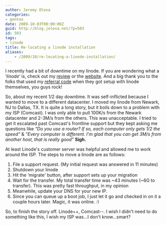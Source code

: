 ```yaml
---
author: Jeremy Olexa
categories:
- gentoo
date: 2009-10-03T00:00:00Z
guid: http://blog.jolexa.net/?p=503
id: 503
tags:
- linode
title: Re-locating a linode installation
aliases:
    - /2009/10/re-locating-a-linode-installation/
---
```


I recently had a bit of downtime on my linode. If you are wondering what a &#8216;*linode*&#8216; is, check out my [review][1] or the [website][2]. And a big thank you to the folks that used my [referral code][3] when they got setup with linode themselves, you guys rock!

So, about my recent 1/2 day downtime. It was self-inflicted because I wanted to move to a different datacenter. I moved my linode from Newark, NJ to Dallas, TX. It is quite a long story, but it boils down to a problem with my ISP (Comcast). I was only able to pull 100K/s from the Newark datacenter and 2-3M/s from the others. This was unacceptable. I tried to get it escalated past Comcast's frontline support but they kept asking me questions like *&#8220;Do you use a router? If so, each computer only gets 1/2 the speed&#8221;* & *&#8220;Every computer is different. I'm glad that you can get 3M/s from another host, that is really good&#8221;* **Sigh.**

At least Linode's customer server was helpful and allowed me to work around the <censored> ISP. The steps to move a linode are as follows:

  1. File a support request. (My initial request was answered in 11 minutes)
  2. Shutdown your linode
  3. Hit the &#8216;migrate' button, after support sets up your migration
  4. Wait for the transfer. My total transfer time was ~43 minutes (~6G to transfer). This was pretty fast throughput, in my opinion
  5. Meanwhile, update your DNS for your new IP.
  6. Since you can queue up a boot job, I just let it go and checked in on it a couple hours later. Magic, it was online. <img src="http://blog.jolexa.net/wp-includes/images/smilies/simple-smile.png" alt=":)" class="wp-smiley" style="height: 1em; max-height: 1em;" />

So, to finish the story off. Linode++, Comcast--. I wish I didn't need to do something like this, I wish my ISP was...I don't know...smart?

 [1]: http://blog.jolexa.net/2009/05/13/in-depth-linode-vps-review/
 [2]: http://linode.com
 [3]: http://www.linode.com/?r=b4fa70eb87c890e08baf7b0c7852fb7cecd8963b